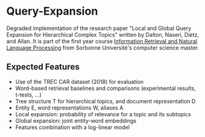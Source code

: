 # Query-Expansion

Degraded implementation of the research paper "Local and Global Query Expansion for Hierarchical Complex Topics" written by Dalton, Naseri, Dietz, and Allan. It is part of the first year course [Information Retrieval and Natural Language Processing](https://dac.lip6.fr/master/enseignement/rital/) from Sorbonne Université's computer science master.


## Expected Features

- Use of the TREC CAR dataset (2018) for evaluation
- Word-based retrieval baselines and comparisons (experimental results, t-tests, ...)
- Tree structure T for hierarchical topics, and document representation D
- Entity E, word representations W, aliases A
- Local expansion: probability of relevance for a topic and its subtopics
- Global expansion: joint entity-word embeddings
- Features combination with a log-linear model